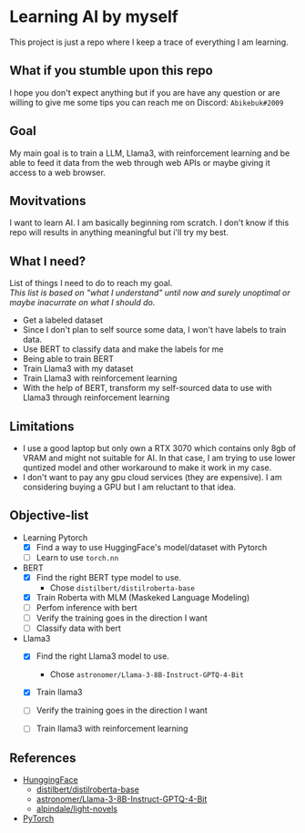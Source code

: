 # Learning AI by myself
This project is just a repo where I keep a trace of everything I am learning.  

## What if you stumble upon this repo
I hope you don't expect anything but if you are have any question or are willing to give me some tips you can reach me on Discord: ``Abikebuk#2009 ``

## Goal
My main goal is to train a LLM, Llama3, with reinforcement learning and be able to feed it data from the web through web APIs or maybe giving it access to a web browser.

## Movitvations
I want to learn AI. I am basically beginning rom scratch. I don't know if this repo will results in anything meaningful but i'll try my best.

## What I need?
List of things I need to do to reach my goal.  
*This list is based on "what I understand" until now and surely unoptimal or maybe inacurrate on what I should do.*

* Get a labeled dataset
* Since I don't plan to self source some data, I won't have labels to train data.
* Use BERT to classify data and make the labels for me
* Being able to train BERT
* Train Llama3 with my dataset
* Train Llama3 with reinforcement learning
* With the help of BERT, transform my self-sourced data to use with Llama3 through reinforcement learning

## Limitations
* I use a good laptop but only own a RTX 3070 which contains only 8gb of VRAM and might not suitable for AI. In that case, I am trying to use lower quntized model and other workaround to make it work in my case.
* I don't want to pay any gpu cloud services (they are expensive). I am considering buying a GPU but I am reluctant to that idea.

## Objective-list
* Learning Pytorch
  * [x] Find a way to use HuggingFace's model/dataset with Pytorch
  * [ ] Learn to use ``torch.nn``
* BERT
  * [x] Find the right BERT type model to use.  
    - Chose ``distilbert/distilroberta-base``   
  * [x] Train Roberta with MLM (Maskeked Language Modeling)
  * [ ] Perfom inference with bert
  * [ ] Verify the training goes in the direction I want
  * [ ] Classify data with bert
* Llama3
  * [x] Find the right Llama3 model to use.
    - Chose ``astronomer/Llama-3-8B-Instruct-GPTQ-4-Bit``
  * [x] Train llama3
  * [ ] Verify the training goes in the direction I want
  * [ ] Train llama3 with reinforcement learning


## References
* [HunggingFace](https://huggingface.co/)
  * [distilbert/distilroberta-base](https://huggingface.co/distilbert/distilroberta-base)
  * [astronomer/Llama-3-8B-Instruct-GPTQ-4-Bit](https://huggingface.co/astronomer/Llama-3-8B-Instruct-GPTQ-4-Bit)
  * [alpindale/light-novels](https://huggingface.co/datasets/alpindale/light-novels)
* [PyTorch](https://pytorch.org/docs/stable/index.html)